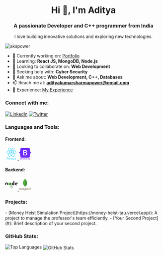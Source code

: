 <h1 align="center">Hi 👋, I'm Aditya</h1>
<h3 align="center">A passionate Developer and C++ programmer from India</h3>
<p align="center">I love building innovative solutions and exploring new technologies.</p>

<p align="left"> <img src="https://komarev.com/ghpvc/?username=akspower&label=Profile%20views&color=0e75b6&style=flat" alt="akspower" /> </p>

- 🔭 Currently working on: [Portfolio](https://workwithme.netlify.app/)
- 🌱 Learning: **React JS, MongoDB, Node.js**
- 👯 Looking to collaborate on: **Web Development**
- 🤝 Seeking help with: **Cyber Security**
- 💬 Ask me about: **Web Development, C++, Databases**
- 📫 Reach me at: **[adityakumarsharmapower@gmail.com](mailto:adityakumarsharmapower@gmail.com)**
- 📄 Experience: [My Experience](https://workwithme.netlify.app/)

<h3 align="left">Connect with me:</h3>
<p align="left">
    <a href="https://linkedin.com/in/aditya-kumar-sharma-73447621a" target="blank">
        <img align="center" src="https://raw.githubusercontent.com/rahuldkjain/github-profile-readme-generator/master/src/images/icons/Social/linked-in-alt.svg" alt="LinkedIn" height="30" width="40" />
    </a>
    <a href="https://twitter.com/yourusername" target="blank">
        <img align="center" src="https://upload.wikimedia.org/wikipedia/en/6/60/Twitter_bird_logo_2012.svg" alt="Twitter" height="30" width="40" />
    </a>
</p>

<h3 align="left">Languages and Tools:</h3>
<h4 align="left">Frontend:</h4>
<p align="left">
    <a href="https://reactjs.org/" target="_blank" rel="noreferrer">
        <img src="https://raw.githubusercontent.com/devicons/devicon/master/icons/react/react-original-wordmark.svg" alt="react" width="40" height="40"/>
    </a>
    <a href="https://getbootstrap.com" target="_blank" rel="noreferrer">
        <img src="https://raw.githubusercontent.com/devicons/devicon/master/icons/bootstrap/bootstrap-plain-wordmark.svg" alt="bootstrap" width="40" height="40"/>
    </a>
</p>
<h4 align="left">Backend:</h4>
<p align="left">
    <a href="https://nodejs.org" target="_blank" rel="noreferrer">
        <img src="https://raw.githubusercontent.com/devicons/devicon/master/icons/nodejs/nodejs-original-wordmark.svg" alt="nodejs" width="40" height="40"/>
    </a>
    <a href="https://www.mongodb.com/" target="_blank" rel="noreferrer">
        <img src="https://raw.githubusercontent.com/devicons/devicon/master/icons/mongodb/mongodb-original-wordmark.svg" alt="mongodb" width="40" height="40"/>
    </a>
</p>

<h3 align="left">Projects:</h3>
- [Money Heist Simulation Project](https://money-heist-tau.vercel.app/): A project to manage the professor's team efficiently.
- [Your Second Project](#): Brief description of your second project.

<h3 align="left">GitHub Stats:</h3>
<p><img align="left" src="https://github-readme-stats.vercel.app/api/top-langs?username=akspower&show_icons=true&locale=en&layout=compact" alt="Top Languages" /></p>
<p>&nbsp;<img align="center" src="https://github-readme-stats.vercel.app/api?username=akspower&show_icons=true&locale=en" alt="GitHub Stats" /></p>
